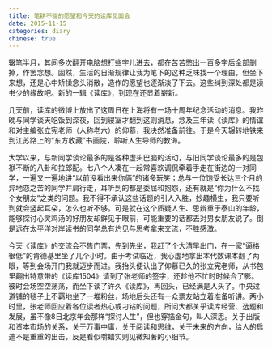 ```yaml
---
title: 笔耕不辍的愿望和今天的读库见面会
date: 2015-11-15
categories: diary
chinese: true
---
```


辍笔半月，其间多次翻开电脑想打些字儿进去，都在苦苦憋出一百多字后全部删掉，作罢念想。固然，生活的日渐规律让我为笔下的这种乏味找一个理由，但坐下来想，还是心中矫揉念头消散，造作的愿望也逐渐淡了下去。这些纠到深处都是读书少的缘故吧。新的一辑《读库》，到现在还显着崭新。

几天前，读库的微博上放出了这周日在上海将有一场十周年纪念活动的消息。我昨晚与同学谈天吃饭到深夜，回到寝室才翻到这则消息，念及三年读《读库》的情谊和对主编张立宪老师（人称老六）的仰慕，我决然准备前往。于是今天辗转地铁来到江苏路上的“东方收藏”书画院，聆听人生导师的教诲。

大学以来，与新同学谈论最多的是各种虚头巴脑的活动，与旧同学谈论最多的是包袱不断的八卦和拉郎配。七八个人凑在一起常喜欢调侃牵着手走在街边的一对同学，一遍又一遍地讲“以前没看出来你俩”的诸多玩笑；总与一位饱受长达三个月的异地恋之苦的同学并肩行走，耳听到的都是委屈和抱怨，还有就是“你为什么不找个女朋友”之类的问题。我不得不承认这些话题的引人入胜，妙趣横生，我只要听到就会竖起耳朵，怎么也听不够。可是就在这个质疑人生、思辨重于泰山的年龄，能够探讨心灵鸡汤的好朋友却鲜见于眼前，可能重要的话都去对男女朋友说了。倒是远在太平洋对岸读书的同学总有灼见与思考拿来交流，不胜感激。

<!-- more -->

今天《读库》的交流会不售门票，先到先坐，我赶了个大清早出门，在一家“逼格很低”的肯德基里坐了几个小时。由于考试临近，我心虚地拿出本代数课本翻了两眼，等到会场开门我就迈步而进。我抬头便认出了仰慕已久的张立宪老师，从书包里翻出特意带的《读库1504》请到了张老师的签字，还趁他不忙时时候合了影。彼时会场空空荡荡，而坐下读了许久《读库》，再回头，已经满是人头了。中央过道铺的毯子上不羁地坐了一堆粉丝，场地后头还有一众票友站立着准备听讲。两小时里，张老师回应着各位读者热心或刁钻的问题，所问大都关乎读库经营、选题和发展，虽不像8日北京年会那样“探讨人生”，但也穿插金句，叫人深思。关于出版和资本市场的关系，关于万事中庸，关于阅读和思维，关于未来的方向，给人的启迪不是重重的出击，反是看似嚼蜡实则见微知著的小细节。
